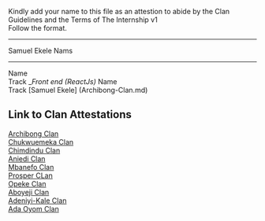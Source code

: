 Kindly add your name to this file as an attestion to abide by the Clan Guidelines and the Terms of The Internship v1
<br/> Follow the format.<br/> 
___
 Samuel Ekele 
 Nams<br/>

___
Name <br/>
Track
__Front end (ReactJs)_
Name <br/>
Track
[Samuel Ekele] (Archibong-Clan.md)<br/>
## Link to Clan Attestations
[Archibong Clan](Archibong-Clan.md) <br/>
[Chukwuemeka Clan](Chukwuemeka-Clan.md) <br/>
[Chimdindu Clan](Chimdindu-Clan.md) <br/>
[Aniedi Clan](Aniedi-Clan.md) <br/>
[Mbanefo Clan](Mbanefo-Clan.md) <br/>
[Prosper CLan](Prosper-Clan.md)<br/>
[Opeke Clan](Opeke-Clan.md) <br/>
[Aboyeji Clan](Aboyeji-Clan.md)<br/>
[Adeniyi-Kale Clan](Adeniyi-Kale-Clan.md) <br/>
[Ada Oyom Clan](Chukwuemeka-Clan.md) <br/>
